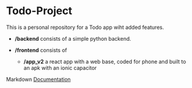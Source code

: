 # Todo-Project

This is a personal repository for a Todo app wiht added features. 

* **/backend** consists of a simple python backend.

* **/frontend** consists of 
  - **/app_v2** a react app with a web base, coded for phone and built to an apk with an ionic capacitor
  


Markdown [Documentation](https://commonmark.org/help/)
